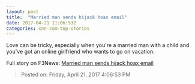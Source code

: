 ```yaml
---
layout: post
title:  "Married man sends hijack hoax email"
date: 2017-04-21 11:06:53Z
categories: cnn-com-top-stories
---
```


Love can be tricky, especially when you're a married man with a child and you've got an online girlfriend who wants to go on vacation.


Full story on F3News: [Married man sends hijack hoax email](http://www.f3nws.com/n/EXt2KC)

> Posted on: Friday, April 21, 2017 4:06:53 PM
